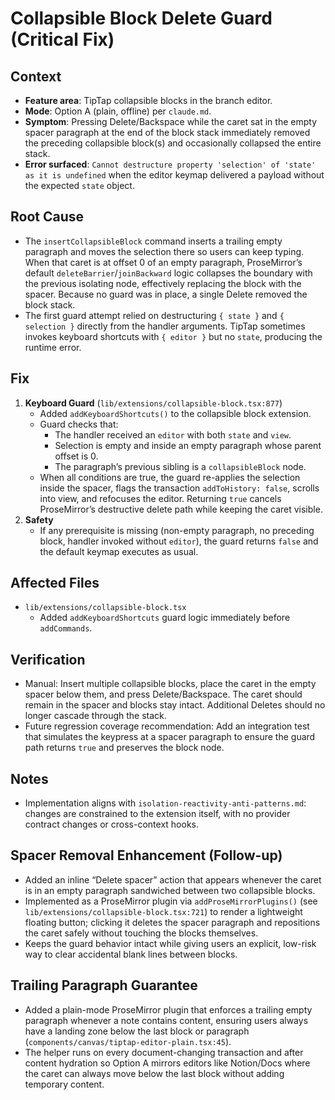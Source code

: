 # Collapsible Block Delete Guard (Critical Fix)

## Context
- **Feature area**: TipTap collapsible blocks in the branch editor.
- **Mode**: Option A (plain, offline) per `claude.md`.
- **Symptom**: Pressing Delete/Backspace while the caret sat in the empty spacer paragraph at the end of the block stack immediately removed the preceding collapsible block(s) and occasionally collapsed the entire stack.
- **Error surfaced**: `Cannot destructure property 'selection' of 'state' as it is undefined` when the editor keymap delivered a payload without the expected `state` object.

## Root Cause
- The `insertCollapsibleBlock` command inserts a trailing empty paragraph and moves the selection there so users can keep typing. When that caret is at offset 0 of an empty paragraph, ProseMirror’s default `deleteBarrier`/`joinBackward` logic collapses the boundary with the previous isolating node, effectively replacing the block with the spacer. Because no guard was in place, a single Delete removed the block stack.
- The first guard attempt relied on destructuring `{ state }` and `{ selection }` directly from the handler arguments. TipTap sometimes invokes keyboard shortcuts with `{ editor }` but no `state`, producing the runtime error.

## Fix
1. **Keyboard Guard** (`lib/extensions/collapsible-block.tsx:877`)
   - Added `addKeyboardShortcuts()` to the collapsible block extension.
   - Guard checks that:
     - The handler received an `editor` with both `state` and `view`.
     - Selection is empty and inside an empty paragraph whose parent offset is 0.
     - The paragraph’s previous sibling is a `collapsibleBlock` node.
   - When all conditions are true, the guard re-applies the selection inside the spacer, flags the transaction `addToHistory: false`, scrolls into view, and refocuses the editor. Returning `true` cancels ProseMirror’s destructive delete path while keeping the caret visible.
2. **Safety**
   - If any prerequisite is missing (non-empty paragraph, no preceding block, handler invoked without `editor`), the guard returns `false` and the default keymap executes as usual.

## Affected Files
- `lib/extensions/collapsible-block.tsx`
  - Added `addKeyboardShortcuts` guard logic immediately before `addCommands`.

## Verification
- Manual: Insert multiple collapsible blocks, place the caret in the empty spacer below them, and press Delete/Backspace. The caret should remain in the spacer and blocks stay intact. Additional Deletes should no longer cascade through the stack.
- Future regression coverage recommendation: Add an integration test that simulates the keypress at a spacer paragraph to ensure the guard path returns `true` and preserves the block node.

## Notes
- Implementation aligns with `isolation-reactivity-anti-patterns.md`: changes are constrained to the extension itself, with no provider contract changes or cross-context hooks.

## Spacer Removal Enhancement (Follow-up)
- Added an inline “Delete spacer” action that appears whenever the caret is in an empty paragraph sandwiched between two collapsible blocks.
- Implemented as a ProseMirror plugin via `addProseMirrorPlugins()` (see `lib/extensions/collapsible-block.tsx:721`) to render a lightweight floating button; clicking it deletes the spacer paragraph and repositions the caret safely without touching the blocks themselves.
- Keeps the guard behavior intact while giving users an explicit, low-risk way to clear accidental blank lines between blocks.

## Trailing Paragraph Guarantee
- Added a plain-mode ProseMirror plugin that enforces a trailing empty paragraph whenever a note contains content, ensuring users always have a landing zone below the last block or paragraph (`components/canvas/tiptap-editor-plain.tsx:45`).
- The helper runs on every document-changing transaction and after content hydration so Option A mirrors editors like Notion/Docs where the caret can always move below the last block without adding temporary content.

